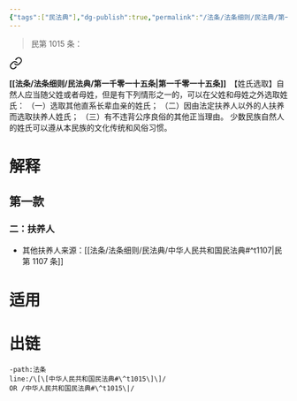 ```yaml
---
{"tags":["民法典"],"dg-publish":true,"permalink":"/法条/法条细则/民法典/第一千零一十五条/","dgPassFrontmatter":true,"created":"2024-12-01T19:30:57.251+08:00","updated":"2024-12-01T19:32:29.597+08:00"}
---
```


>民第 1015 条：
<div class="transclusion internal-embed is-loaded"><a class="markdown-embed-link" href="/////#t1015" aria-label="Open link"><svg xmlns="http://www.w3.org/2000/svg" width="24" height="24" viewBox="0 0 24 24" fill="none" stroke="currentColor" stroke-width="2" stroke-linecap="round" stroke-linejoin="round" class="svg-icon lucide-link"><path d="M10 13a5 5 0 0 0 7.54.54l3-3a5 5 0 0 0-7.07-7.07l-1.72 1.71"></path><path d="M14 11a5 5 0 0 0-7.54-.54l-3 3a5 5 0 0 0 7.07 7.07l1.71-1.71"></path></svg></a><div class="markdown-embed">



**[[法条/法条细则/民法典/第一千零一十五条\|第一千零一十五条]]**　【姓氏选取】自然人应当随父姓或者母姓，但是有下列情形之一的，可以在父姓和母姓之外选取姓氏：
（一）选取其他直系长辈血亲的姓氏；
（二）因由法定扶养人以外的人扶养而选取扶养人姓氏；
（三）有不违背公序良俗的其他正当理由。
少数民族自然人的姓氏可以遵从本民族的文化传统和风俗习惯。 

</div></div>

# 解释
## 第一款
### 二：扶养人
- 其他扶养人来源：[[法条/法条细则/民法典/中华人民共和国民法典#^t1107\|民第 1107 条]]
# 适用
# 出链
```query
-path:法条
line:/\[\[中华人民共和国民法典#\^t1015\]\]/
OR /中华人民共和国民法典#\^t1015\|/
```

